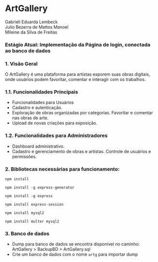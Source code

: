 # ArtGallery

Gabrieli Eduarda Lembeck        
Julio Bezerra de Mattos Manoel      
Mileine da Silva de Freitas

### Estágio Atual: Implementação da Página de login, conectada ao banco de dados

### 1. Visão Geral
O ArtGallery é uma plataforma para artistas exporem suas obras digitais, onde usuários podem favoritar, comentar e interagir com os trabalhos.

### 1.1. Funcionalidades Principais
* Funcionalidades para Usuários
* Cadastro e autenticação.
* Exploração de obras organizadas por categorias. Favoritar e comentar nas obras de arte.
* Upload de novas criações para exposição.

### 1.2. Funcionalidades para Administradores
* Dashboard administrativo.
* Cadastro e gerenciamento de obras e artistas. Controle de usuários e permissões.

### 2. Bibliotecas necessárias para funcionamento:
``` npm install ```

``` npm install -g express-generator ```

``` npm install -g express ```

``` npm install express-session ```

``` npm install mysql2 ```

``` npm install multer mysql2 ```

### 3. Banco de dados
* Dump para banco de dados se encontra disponível no caminho: ArtGallery > BackupBD > ArtGallery.sql
* Crie um banco de dados com o nome ``` artg ``` para importar dump 